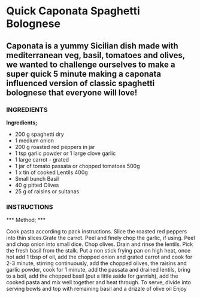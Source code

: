 # Quick Caponata Spaghetti Bolognese
## Caponata is a yummy Sicilian dish made with mediterranean veg, basil, tomatoes and olives, we wanted to challenge ourselves to make a super quick 5 minute making a caponata influenced version of classic spaghetti bolognese that everyone will love!


### INGREDIENTS
 
**Ingredients;**
 * 200 g spaghetti dry
 * 1 medium onion
 * 200 g roasted red peppers in jar
 * 1 tsp garlic powder or 1 large clove garlic
 * 1 large carrot - grated
 * 1 jar of tomato passata or chopped tomatoes 500g
 * 1 x tin of cooked Lentils 400g
 * Small bunch Basil
 * 40 g pitted Olives
 * 25 g of raisins or sultanas

### INSTRUCTIONS
 
*** Method; ***

Cook pasta according to pack instructions.
Slice the roasted red peppers into thin slices.Grate the carrot. Peel and finely chop the garlic, if using. Peel and chop onion into small dice. Chop olives. Drain and rinse the lentils. Pick the fresh basil from the stalk.
Put a non stick frying pan on high heat, once hot add 1 tbsp of oil, add the chopped onion and grated carrot and cook for 2-3 minute, stirring continuously, add the chopped olives, the raisins and garlic powder, cook for 1 minute, add the passata and drained lentils, bring to a boil, add the chopped basil (put a little aside for garnish), add the cooked pasta and mix well together and heat through. To serve, divide into serving bowls and top with remaining basil and a drizzle of olive oil
Enjoy
